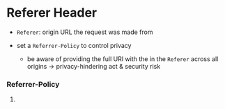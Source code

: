# Referer Header

- `Referer`: origin URL the request was made from

- set a `Referrer-Policy` to control privacy
  - be aware of providing the full URI with the in the `Referer` across all origins &rarr; privacy-hindering act & security risk

### Referrer-Policy

1.
